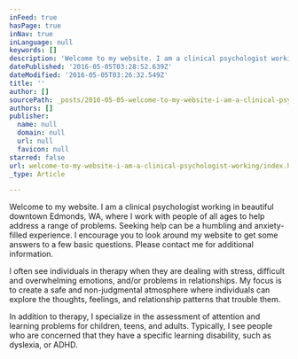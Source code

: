 ```yaml
---
inFeed: true
hasPage: true
inNav: true
inLanguage: null
keywords: []
description: 'Welcome to my website. I am a clinical psychologist working in beautiful downtown Edmonds, WA, where I work with people of all ages to help address a range of problems. Seeking help can be a humbling and anxiety-filled experience. I encourage you to look around my website to get some answers to a few basic questions. Please contact me for additional information. '
datePublished: '2016-05-05T03:28:52.639Z'
dateModified: '2016-05-05T03:26:32.549Z'
title: ''
author: []
sourcePath: _posts/2016-05-05-welcome-to-my-website-i-am-a-clinical-psychologist-working.md
authors: []
publisher:
  name: null
  domain: null
  url: null
  favicon: null
starred: false
url: welcome-to-my-website-i-am-a-clinical-psychologist-working/index.html
_type: Article

---
```

Welcome to my website. I am a clinical psychologist working in beautiful downtown Edmonds, WA, where I work with people of all ages to help address a range of problems. Seeking help can be a humbling and anxiety-filled experience. I encourage you to look around my website to get some answers to a few basic questions. Please contact me for additional information. 

I often see individuals in therapy when they are dealing with stress, difficult and overwhelming emotions, and/or problems in relationships. My focus is to create a safe and non-judgmental atmosphere where individuals can explore the thoughts, feelings, and relationship patterns that trouble them. 

In addition to therapy, I specialize in the assessment of attention and learning problems for children, teens, and adults. Typically, I see people who are concerned that they have a specific learning disability, such as dyslexia, or ADHD.